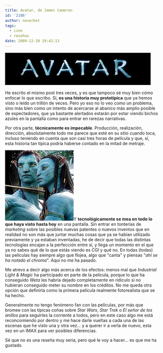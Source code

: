 ```yaml
---
title: Avatar, de James Cameron
id: '2186'
author: neverbot
tags:
  - cine
  - reseñas
date: 2009-12-20 19:42:13
---
```


![200912201939.jpg](./avatar-de-james-cameron/200912201939.jpg)

He escrito el mismo post tres veces, y es que tampoco sé muy bien cómo enfocar lo que escribo. Sí, **es una historia muy prototípica** que ya hemos visto o leído un trillón de veces. Pero yo eso no lo veo como un problema, sino más bien como un intento de acercarse al abanico más amplio posible de espectadores, que ya bastante alertados estarán por estar viendo bichos azules en la pantalla como para entrar en rarezas narrativas.

Por otra parte, **técnicamente es impecable**. Producción, realización, dirección, absolutamente todo me parece que esté en su sitio cuando toca, incluso teniendo en cuenta que son casi tres horas de película y que, sí, esta historia tan típica podría haberse contado en la mitad de metraje.

![200912201936.jpg](./avatar-de-james-cameron/200912201936.jpg)Y **tecnológicamente se mea en todo lo que haya visto hasta hoy** en una pantalla. Sin entrar en tonterías de _marketing_ sobre las posibles nuevas patentes o nuevos inventos que en realidad no son más que juntar muchas cosas que ya se habían utilizado previamente y ya estaban inventadas, he de decir que todas las distintas tecnologías encajan a la perfección entre sí, y llega un momento en el que ya no sabes qué de lo que estás viendo es _CGI_ y qué no. En todas (todas) las películas hay siempre algo que flojea, algo que "canta" y piensas "_ahí se ha notado el chroma_". Aquí no me ha pasado.

Me atrevo a decir algo más acerca de los efectos: menos mal que _Industrial Light & Magic_ ha participado en parte de la película, porque lo que ha conseguido _Weta_ les habría dejado completamente en ridículo si no hubieran conseguido meter su nombre en los créditos. No me queda otra opción que definirla como la primera película realmente fotorealista que se ha hecho.

Generalmente no tengo fenómeno fan con las películas, por más que bromee con las típicas coñas sobre _Star Wars_, _Star Trek_ o _El señor de los anillos_ para seguirles la corriente a todos, pero en este caso algo me está reconcomiendo por dentro y me hace darle vueltas a cada una de las escenas que he visto una y otra vez... y a querer ir a verla de nuevo, esta vez en un IMAX para ver posibles diferencias.

Sé que no es una reseña muy seria, pero qué le voy a hacer... es que me ha gustado.

